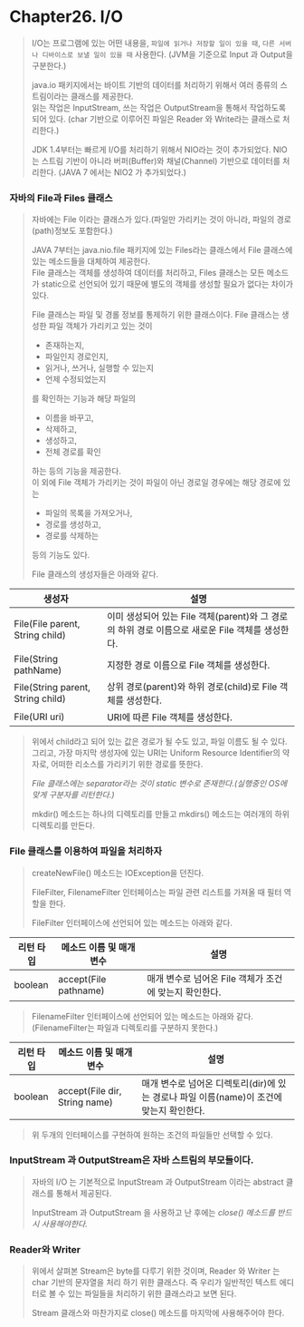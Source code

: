 # Chapter26. I/O

> I/O는 프로그램에 있는 어떤 내용을, `파일에 읽거나 저장할 일이 있을 때`, `다른 서버나 디바이스로 보낼 일이 있을 때` 사용한다.
> (JVM을 기준으로 Input 과 Output을 구분한다.)
> 
> java.io 패키지에서는 바이트 기반의 데이터를 처리하기 위해서 여러 종류의 스트림이라는 클래스를 제공한다.   
> 읽는 작업은 InputStream, 쓰는 작업은 OutputStream을 통해서 작업하도록 되어 있다. (char 기반으로 이루어진 파일은 Reader 와 Write라는 클래스로 처리한다.)
> 
> JDK 1.4부터는 빠르게 I/O를 처리하기 위해서 NIO라는 것이 추가되었다. NIO는 스트림 기반이 아니라 버퍼(Buffer)와 채널(Channel) 기반으로 데이터를 처리한다. (JAVA 7 에서는 NIO2 가 추가되었다.)

### 자바의 File과 Files 클래스
> 자바에는 File 이라는 클래스가 있다.(파일만 가리키는 것이 아니라, 파일의 경로(path)정보도 포함한다.)   
> 
> JAVA 7부터는 java.nio.file 패키지에 있는 Files라는 클래스에서 File 클래스에 있는 메소드들을 대체하여 제공한다.   
> File 클래스는 객체를 생성하여 데이터를 처리하고, Files 클래스는 모든 메소드가 static으로 선언되어 있기 때문에 별도의 객체를 생성할 필요가 없다는 차이가 있다.   
> 
> File 클래스는 파일 및 경롤 정보를 통제하기 위한 클래스이다. File 클래스는 생성한 파일 객체가 가리키고 있는 것이
> - 존재하는지,
> - 파일인지 경로인지,
> - 읽거나, 쓰거나, 실행할 수 있는지
> - 언제 수정되었는지
>
> 를 확인하는 기능과 해당 파일의
> - 이름을 바꾸고,
> - 삭제하고,
> - 생성하고,
> - 전체 경로를 확인
>
> 하는 등의 기능을 제공한다.   
> 이 외에  File 객체가 가리키는 것이 파일이 아닌 경로일 경우에는 해당 경로에 있는
> - 파일의 목록을 가져오거나,
> - 경로를 생성하고,
> - 경로를 삭제하는
> 
> 등의 기능도 있다.
> 
> File 클래스의 생성자들은 아래와 같다.

| 생성자                               | 설명                                                              |
|-----------------------------------|-----------------------------------------------------------------|
| File(File parent, String child)   | 이미 생성되어 있는 File 객체(parent)와 그 경로의 하위 경로 이름으로 새로운 File 객체를 생성한다. |
| File(String pathName)             | 지정한 경로 이름으로 File 객체를 생성한다.                                      |
| File(String parent, String child) | 상위 경로(parent)와 하위 경로(child)로 File 객체를 생성한다.                     |
| File(URI uri)                     | URI에 따른 File 객체를 생성한다.                                          |

> 위에서 child라고 되어 있는 값은 경로가 될 수도 있고, 파일 이름도 될 수 있다.   
> 그리고, 가장 마지막 생성자에 있는 URI는 Uniform Resource Identifier의 약자로, 어떠한 리소스를 가리키기 위한 경로를 뜻한다.
> 
> *File 클래스에는 separator라는 것이 static 변수로 존재한다.(실행중인 OS에 맞게 구분자를 리턴한다.)*
>
> mkdir() 메소드는 하나의 디렉토리를 만들고 mkdirs() 메소드는 여러개의 하위 디렉토리를 만든다.

### File 클래스를 이용하여 파일을 처리하자
> createNewFile() 메소드는 IOException을 던진다.
> 
> FileFilter, FilenameFilter 인터페이스는 파일 관련 리스트를 가져올 때 필터 역할을 한다.
> 
> FileFilter 인터페이스에 선언되어 있는 메소드는 아래와 같다.
> 
| 리턴 타입   | 메소드 이름 및 매개 변수        | 설명                                |
|---------|-----------------------|-----------------------------------|
| boolean | accept(File pathname) | 매개 변수로 넘어온 File 객체가 조건에 맞는지 확인한다. |

> FilenameFilter 인터페이스에 선언되어 있는 메소드는 아래와 같다.(FilenameFilter는 파일과 디렉토리를 구분하지 못한다.)
>
| 리턴 타입   | 메소드 이름 및 매개 변수                | 설명                                                      |
|---------|-------------------------------|---------------------------------------------------------|
| boolean | accept(File dir, String name) | 매개 변수로 넘어온 디렉토리(dir)에 있는 경로나 파일 이름(name)이 조건에 맞는지 확인한다. |

> 위 두개의 인터페이스를 구현하여 원하는 조건의 파일들만 선택할 수 있다.

### InputStream 과 OutputStream은 자바 스트림의 부모들이다.
> 자바의 I/O 는 기본적으로 InputStream 과 OutputStream 이라는 abstract 클래스를 통해서 제공된다.
> 
> InputStream 과 OutputStream 을 사용하고 난 후에는 *close() 메소드를 반드시 사용해야한다.*

### Reader와 Writer
> 위에서 살펴본 Stream은 byte를 다루기 위한 것이며, Reader 와 Writer 는 char 기반의 문자열을 처리 하기 위한 클래스다. 즉 우리가 일반적인 텍스트 에디터로 볼 수 있는 파일들을 처리하기 위한 클래스라고 보면 된다.
> 
> Stream 클래스와 마찬가지로 close() 메소드를 마지막에 사용해주어야 한다.




